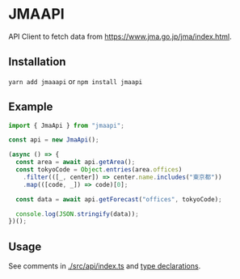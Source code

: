 # JMAAPI

API Client to fetch data from https://www.jma.go.jp/jma/index.html.

## Installation

`yarn add jmaaapi` or `npm install jmaapi`

## Example

```ts
import { JmaApi } from "jmaapi";

const api = new JmaApi();

(async () => {
  const area = await api.getArea();
  const tokyoCode = Object.entries(area.offices)
    .filter(([_, center]) => center.name.includes("東京都"))
    .map(([code, _]) => code)[0];

  const data = await api.getForecast("offices", tokyoCode);

  console.log(JSON.stringify(data));
})();
```

## Usage

See comments in [./src/api/index.ts](./src/api/index.ts) and [type declarations](./src/type/api/endpoint).
